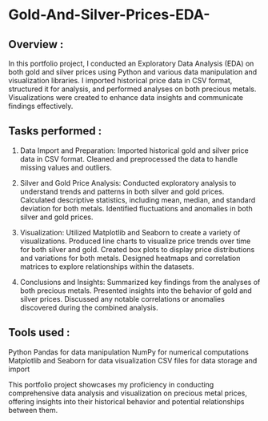 # Gold-And-Silver-Prices-EDA-
## Overview :
In this portfolio project, I conducted an Exploratory Data Analysis (EDA) on both gold and silver prices using Python and various data manipulation and visualization libraries. I imported historical price data in CSV format, structured it for analysis, and performed analyses on both precious metals. Visualizations were created to enhance data insights and communicate findings effectively.

## Tasks performed :
1. Data Import and Preparation:
Imported historical gold and silver price data in CSV format.
Cleaned and preprocessed the data to handle missing values and outliers.

2. Silver and Gold Price Analysis:
Conducted exploratory analysis to understand trends and patterns in both silver and gold prices.
Calculated descriptive statistics, including mean, median, and standard deviation for both metals.
Identified fluctuations and anomalies in both silver and gold prices.

3. Visualization:
Utilized Matplotlib and Seaborn to create a variety of visualizations.
Produced line charts to visualize price trends over time for both silver and gold.
Created box plots to display price distributions and variations for both metals.
Designed heatmaps and correlation matrices to explore relationships within the datasets.

4. Conclusions and Insights:
Summarized key findings from the analyses of both precious metals.
Presented insights into the behavior of gold and silver prices.
Discussed any notable correlations or anomalies discovered during the combined analysis.


## Tools used :
Python
Pandas for data manipulation
NumPy for numerical computations
Matplotlib and Seaborn for data visualization
CSV files for data storage and import

This portfolio project showcases my proficiency in conducting comprehensive data analysis and visualization on precious metal prices, offering insights into their historical behavior and potential relationships between them.
